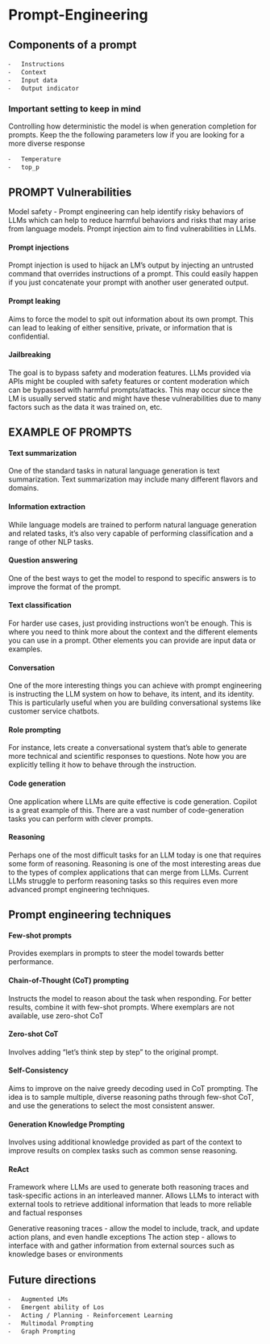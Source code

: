 # Prompt-Engineering


## Components of a prompt
	⁃	Instructions
	⁃	Context
	⁃	Input data
	⁃	Output indicator

### Important setting to keep in mind

Controlling how deterministic the model is when generation completion for prompts. Keep the the following parameters low if you are looking for a more diverse response

	⁃	Temperature
	⁃	top_p


## PROMPT Vulnerabilities

Model safety - Prompt engineering can help identify risky behaviors of LLMs which can help to reduce harmful behaviors and risks that may arise from language models. Prompt injection aim to find vulnerabilities in LLMs.

#### Prompt injections

Prompt injection is used to hijack an LM’s output by injecting an untrusted command that overrides instructions of a prompt. This could easily happen if you just concatenate your prompt with another user generated output. 

#### Prompt leaking

Aims to force the model to spit out information about its own prompt. This can lead to leaking of either sensitive, private, or information that is confidential.

#### Jailbreaking

The goal is to bypass safety and moderation features. LLMs provided via APIs might be coupled with safety features or content moderation which can be bypassed with harmful prompts/attacks. This may occur since the LM is usually served static and might have these vulnerabilities due to many factors such as the data it was trained on, etc.


## EXAMPLE OF PROMPTS

#### Text summarization

One of the standard tasks in natural language generation is text summarization. Text summarization may include many different flavors and domains.

#### Information extraction

While language models are trained to perform natural language generation and related tasks, it’s also very capable of performing classification and a range of other NLP tasks.

#### Question answering

One of the best ways to get the model to respond to specific answers is to improve the format of the prompt. 

#### Text classification

For harder use cases, just providing instructions won’t be enough. This is where you need to think more about the context and the different elements you can use in a prompt. Other elements you can provide are input data or examples.

#### Conversation 

One of the more interesting things you can achieve with prompt engineering is instructing the LLM system on how to behave, its intent, and its identity. This is particularly useful when you are building conversational systems like customer service chatbots.

#### Role prompting

For instance, lets create a conversational system that’s able to generate more technical and scientific responses to questions. Note how you are explicitly telling it how to behave through the instruction.

#### Code generation

One application where LLMs are quite effective is code generation. Copilot is a great example of this. There are a vast number of code-generation tasks you can perform with clever prompts.

#### Reasoning

Perhaps one of the most difficult tasks for an LLM today is one that requires some form of reasoning. Reasoning is one of the most interesting areas due to the types of complex applications that can merge from LLMs. Current LLMs struggle to perform reasoning tasks so this requires even more advanced prompt engineering techniques. 

## Prompt engineering techniques

#### Few-shot prompts
Provides exemplars in prompts to steer the model towards better performance.

#### Chain-of-Thought (CoT) prompting
Instructs the model to reason about the task when responding. For better results, combine it with few-shot prompts. Where exemplars are not available, use zero-shot CoT

#### Zero-shot CoT
Involves adding “let’s think step by step” to the original prompt.

#### Self-Consistency
Aims to improve on the naive greedy decoding used in CoT prompting. The idea is to sample multiple, diverse reasoning paths through few-shot CoT, and use the generations to select the most consistent answer. 

#### Generation Knowledge Prompting
Involves using additional knowledge provided as part of the context to improve results on complex tasks such as common sense reasoning.

#### ReAct
Framework where LLMs are used to generate both reasoning traces and task-specific actions in an interleaved manner. Allows LLMs to interact with external tools to retrieve additional information that leads to more reliable and factual responses

Generative reasoning traces - allow the model to include, track, and update action plans, and even handle exceptions
The action step - allows to interface with and gather information from external sources such as knowledge bases or environments


 ## Future directions
	⁃	Augmented LMs
	⁃	Emergent ability of Los
	⁃	Acting / Planning - Reinforcement Learning
	⁃	Multimodal Prompting
	⁃	Graph Prompting
